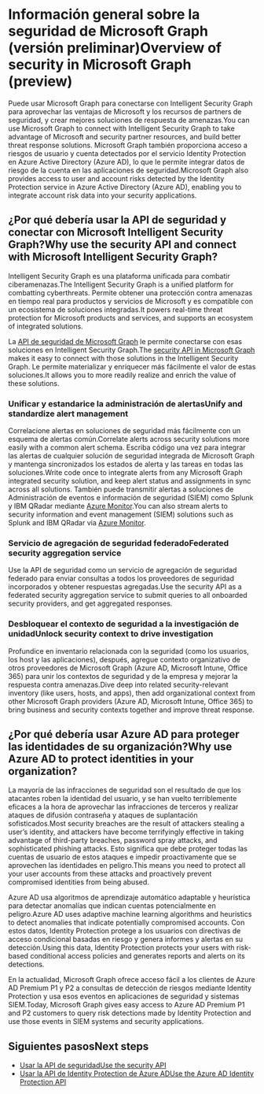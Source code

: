 # <a name="overview-of-security-in-microsoft-graph-preview"></a><span data-ttu-id="5e12f-101">Información general sobre la seguridad de Microsoft Graph (versión preliminar)</span><span class="sxs-lookup"><span data-stu-id="5e12f-101">Overview of security in Microsoft Graph (preview)</span></span> 

<span data-ttu-id="5e12f-102">Puede usar Microsoft Graph para conectarse con Intelligent Security Graph para aprovechar las ventajas de Microsoft y los recursos de partners de seguridad, y crear mejores soluciones de respuesta de amenazas.</span><span class="sxs-lookup"><span data-stu-id="5e12f-102">You can use Microsoft Graph to connect with Intelligent Security Graph to take advantage of Microsoft and security partner resources, and build better threat response solutions.</span></span> <span data-ttu-id="5e12f-103">Microsoft Graph también proporciona acceso a riesgos de usuario y cuenta detectados por el servicio Identity Protection en Azure Active Directory (Azure AD), lo que le permite integrar datos de riesgo de la cuenta en las aplicaciones de seguridad.</span><span class="sxs-lookup"><span data-stu-id="5e12f-103">Microsoft Graph also provides access to user and account risks detected by the Identity Protection service in Azure Active Directory (Azure AD), enabling you to integrate account risk data into your security applications.</span></span>

## <a name="why-use-the-security-api-and-connect-with-microsoft-intelligent-security-graph"></a><span data-ttu-id="5e12f-104">¿Por qué debería usar la API de seguridad y conectar con Microsoft Intelligent Security Graph?</span><span class="sxs-lookup"><span data-stu-id="5e12f-104">Why use the security API and connect with Microsoft Intelligent Security Graph?</span></span>

<span data-ttu-id="5e12f-105">Intelligent Security Graph es una plataforma unificada para combatir ciberamenazas.</span><span class="sxs-lookup"><span data-stu-id="5e12f-105">The Intelligent Security Graph is a unified platform for combatting cyberthreats.</span></span> <span data-ttu-id="5e12f-106">Permite obtener una protección contra amenazas en tiempo real para productos y servicios de Microsoft y es compatible con un ecosistema de soluciones integradas.</span><span class="sxs-lookup"><span data-stu-id="5e12f-106">It powers real-time threat protection for Microsoft products and services, and supports an ecosystem of integrated solutions.</span></span>

<span data-ttu-id="5e12f-107">La [API de seguridad de Microsoft Graph](https://aka.ms/graphsecuritydocs) le permite conectarse con esas soluciones en Intelligent Security Graph.</span><span class="sxs-lookup"><span data-stu-id="5e12f-107">The [security API in Microsoft Graph](https://aka.ms/graphsecuritydocs) makes it easy to connect with those solutions in the Intelligent Security Graph.</span></span> <span data-ttu-id="5e12f-108">Le permite materializar y enriquecer más fácilmente el valor de estas soluciones.</span><span class="sxs-lookup"><span data-stu-id="5e12f-108">It allows you to more readily realize and enrich the value of these solutions.</span></span>

### <a name="unify-and-standardize-alert-management"></a><span data-ttu-id="5e12f-109">Unificar y estandarice la administración de alertas</span><span class="sxs-lookup"><span data-stu-id="5e12f-109">Unify and standardize alert management</span></span>

<span data-ttu-id="5e12f-110">Correlacione alertas en soluciones de seguridad más fácilmente con un esquema de alertas común.</span><span class="sxs-lookup"><span data-stu-id="5e12f-110">Correlate alerts across security solutions more easily with a common alert schema.</span></span> <span data-ttu-id="5e12f-111">Escriba código una vez para integrar las alertas de cualquier solución de seguridad integrada de Microsoft Graph y mantenga sincronizados los estados de alerta y las tareas en todas las soluciones.</span><span class="sxs-lookup"><span data-stu-id="5e12f-111">Write code once to integrate alerts from any Microsoft Graph integrated security solution, and keep alert status and assignments in sync across all solutions.</span></span> <span data-ttu-id="5e12f-112">También puede transmitir alertas a soluciones de Administración de eventos e información de seguridad (SIEM) como Splunk y IBM QRadar mediante [Azure Monitor](https://docs.microsoft.com/es-ES/azure/monitoring-and-diagnostics/monitor-stream-monitoring-data-event-hubs#what-can-i-do-with-the-monitoring-data-being-sent-to-my-event-hub).</span><span class="sxs-lookup"><span data-stu-id="5e12f-112">You can also stream alerts to security information and event management (SIEM) solutions such as Splunk and IBM QRadar via [Azure Monitor](https://docs.microsoft.com/es-ES/azure/monitoring-and-diagnostics/monitor-stream-monitoring-data-event-hubs#what-can-i-do-with-the-monitoring-data-being-sent-to-my-event-hub).</span></span>

### <a name="federated-security-aggregation-service"></a><span data-ttu-id="5e12f-113">Servicio de agregación de seguridad federado</span><span class="sxs-lookup"><span data-stu-id="5e12f-113">Federated security aggregation service</span></span>

<span data-ttu-id="5e12f-114">Use la API de seguridad como un servicio de agregación de seguridad federado para enviar consultas a todos los proveedores de seguridad incorporados y obtener respuestas agregadas.</span><span class="sxs-lookup"><span data-stu-id="5e12f-114">Use the security API as a federated security aggregation service to submit queries to all onboarded security providers, and get aggregated responses.</span></span>

### <a name="unlock-security-context-to-drive-investigation"></a><span data-ttu-id="5e12f-115">Desbloquear el contexto de seguridad a la investigación de unidad</span><span class="sxs-lookup"><span data-stu-id="5e12f-115">Unlock security context to drive investigation</span></span>

<span data-ttu-id="5e12f-116">Profundice en inventario relacionada con la seguridad (como los usuarios, los host y las aplicaciones), después, agregue contexto organizativo de otros proveedores de Microsoft Graph (Azure AD, Microsoft Intune, Office 365) para unir los contextos de seguridad y de la empresa y mejorar la respuesta contra amenazas.</span><span class="sxs-lookup"><span data-stu-id="5e12f-116">Dive deep into related security-relevant inventory (like users, hosts, and apps), then add organizational context from other Microsoft Graph providers (Azure AD, Microsoft Intune, Office 365) to bring business and security contexts together and improve threat response.</span></span>

## <a name="why-use-azure-ad-to-protect-identities-in-your-organization"></a><span data-ttu-id="5e12f-117">¿Por qué debería usar Azure AD para proteger las identidades de su organización?</span><span class="sxs-lookup"><span data-stu-id="5e12f-117">Why use Azure AD to protect identities in your organization?</span></span>

<span data-ttu-id="5e12f-118">La mayoría de las infracciones de seguridad son el resultado de que los atacantes roben la identidad del usuario, y se han vuelto terriblemente eficaces a la hora de aprovechar las infracciones de terceros y realizar ataques de difusión contraseña y ataques de suplantación sofisticados.</span><span class="sxs-lookup"><span data-stu-id="5e12f-118">Most security breaches are the result of attackers stealing a user’s identity, and attackers have become terrifyingly effective in taking advantage of third-party breaches, password spray attacks, and sophisticated phishing attacks.</span></span> <span data-ttu-id="5e12f-119">Esto significa que debe proteger todas las cuentas de usuario de estos ataques e impedir proactivamente que se aprovechen las identidades en peligro.</span><span class="sxs-lookup"><span data-stu-id="5e12f-119">This means you need to protect all your user accounts from these attacks and proactively prevent compromised identities from being abused.</span></span>

<span data-ttu-id="5e12f-120">Azure AD usa algoritmos de aprendizaje automático adaptable y heurística para detectar anomalías que indican cuentas potencialmente en peligro.</span><span class="sxs-lookup"><span data-stu-id="5e12f-120">Azure AD uses adaptive machine learning algorithms and heuristics to detect anomalies that indicate potentially compromised accounts.</span></span> <span data-ttu-id="5e12f-121">Con estos datos, Identity Protection protege a los usuarios con directivas de acceso condicional basadas en riesgo y genera informes y alertas en su detección.</span><span class="sxs-lookup"><span data-stu-id="5e12f-121">Using this data, Identity Protection protects your users with risk-based conditional access policies and generates reports and alerts on its detections.</span></span>

<span data-ttu-id="5e12f-122">En la actualidad, Microsoft Graph ofrece acceso fácil a los clientes de Azure AD Premium P1 y P2 a consultas de detección de riesgos mediante Identity Protection y usa esos eventos en aplicaciones de seguridad y sistemas SIEM.</span><span class="sxs-lookup"><span data-stu-id="5e12f-122">Today, Microsoft Graph gives easy access to Azure AD Premium P1 and P2 customers to query risk detections made by Identity Protection and use those events in SIEM systems and security applications.</span></span>

## <a name="next-steps"></a><span data-ttu-id="5e12f-123">Siguientes pasos</span><span class="sxs-lookup"><span data-stu-id="5e12f-123">Next steps</span></span>

- [<span data-ttu-id="5e12f-124">Usar la API de seguridad</span><span class="sxs-lookup"><span data-stu-id="5e12f-124">Use the security API</span></span>](../api-reference/beta/resources/security-api-overview.md)
- [<span data-ttu-id="5e12f-125">Usar la API de Identity Protection de Azure AD</span><span class="sxs-lookup"><span data-stu-id="5e12f-125">Use the Azure AD Identity Protection API</span></span>](../api-reference/beta/resources/identityprotection_root.md)

